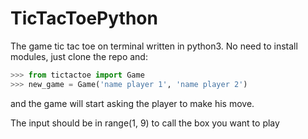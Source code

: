 # TicTacToePython
The game tic tac toe on terminal written in python3.
No need to install modules, just clone the repo and:


```python
>>> from tictactoe import Game
>>> new_game = Game('name player 1', 'name player 2')
```

and the game will start asking the player to make his move.

The input should be in range(1, 9) to call the box you want to play
